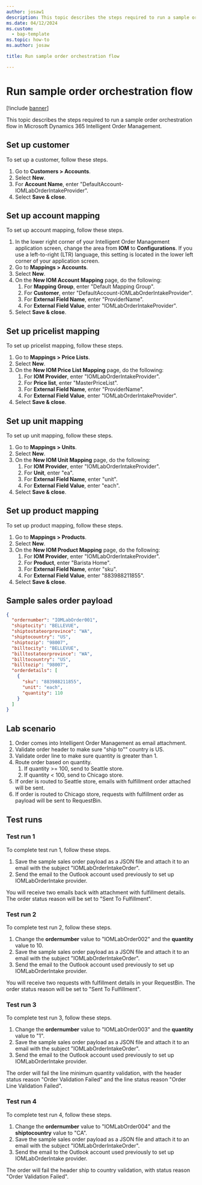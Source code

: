 ```yaml
---
author: josaw1
description: This topic describes the steps required to run a sample order orchestration flow in Microsoft Dynamics 365 Intelligent Order Management.
ms.date: 04/12/2024
ms.custom: 
  - bap-template
ms.topic: how-to
ms.author: josaw

title: Run sample order orchestration flow

---
```


# Run sample order orchestration flow

[!include [banner](includes/banner.md)]

This topic describes the steps required to run a sample order orchestration flow in Microsoft Dynamics 365 Intelligent Order Management.

## Set up customer

To set up a customer, follow these steps.

1. Go to **Customers \> Accounts**.
1. Select **New**.
1. For **Account Name**, enter "DefaultAccount-IOMLabOrderIntakeProvider".
1. Select **Save & close**.

## Set up account mapping 

To set up account mapping, follow these steps.

1. In the lower right corner of your Intelligent Order Management application screen, change the area from **IOM** to **Configurations**. If you use a left-to-right (LTR) language, this setting is located in the lower left corner of your application screen. 
1. Go to **Mappings \> Accounts**.
1. Select **New**.
1. On the **New IOM Account Mapping** page, do the following: 
    1. For **Mapping Group**, enter "Default Mapping Group".
    1. For **Customer**, enter "DefaultAccount-IOMLabOrderIntakeProvider".
    1. For **External Field Name**, enter "ProviderName".
    1. For **External Field Value**, enter "IOMLabOrderIntakeProvider".
1. Select **Save & close**.

## Set up pricelist mapping

To set up pricelist mapping, follow these steps.

1. Go to **Mappings \> Price Lists**.
1. Select **New**.
1. On the **New IOM Price List Mapping** page, do the following:
    1. For **IOM Provider**, enter "IOMLabOrderIntakeProvider".
    1. For **Price list**, enter "MasterPriceList".
    1. For **External Field Name**, enter "ProviderName".
    1. For **External Field Value**, enter "IOMLabOrderIntakeProvider".
1. Select **Save & close**.

## Set up unit mapping

To set up unit mapping, follow these steps.

1. Go to **Mappings \> Units**.
1. Select **New**.
1. On the **New IOM Unit Mapping** page, do the following:
    1. For **IOM Provider**, enter "IOMLabOrderIntakeProvider".
    1. For **Unit**, enter "ea".
    1. For **External Field Name**, enter "unit".
    1. For **External Field Value**, enter "each".
1. Select **Save & close**.

## Set up product mapping

To set up product mapping, follow these steps.

1. Go to **Mappings \> Products**.
1. Select **New**.
1. On the **New IOM Product Mapping** page, do the following:
    1. For **IOM Provider**, enter "IOMLabOrderIntakeProvider".
    1. For **Product**, enter "Barista Home".
    1. For **External Field Name**, enter "sku".
    1. For **External Field Value**, enter "883988211855".
1. Select **Save & close**.

## Sample sales order payload

```JSON
{
  "ordernumber": "IOMLabOrder001",
  "shiptocity": "BELLEVUE",
  "shiptostateorprovince": "WA",
  "shiptocountry": "US",
  "shiptozip": "98007",
  "billtocity": "BELLEVUE",
  "billtostateorprovince": "WA",
  "billtocountry": "US",
  "billtozip": "98007",
  "orderdetails": [
    {
      "sku": "883988211855",
      "unit": "each",
      "quantity": 110
    }
  ]
}
```

## Lab scenario

1. Order comes into Intelligent Order Management as email attachment.
1. Validate order header to make sure "ship to"" country is US.
1. Validate order line to make sure quantity is greater than 1.
1. Route order based on quantity.
    1. If quantity \>= 100, send to Seattle store.
    1. If quantity \< 100, send to Chicago store.
1. If order is routed to Seattle store, emails with fulfillment order attached will be sent.
1. If order is routed to Chicago store, requests with fulfillment order as payload will be sent to RequestBin.

## Test runs

### Test run 1

To complete test run 1, follow these steps.

1. Save the sample sales order payload as a JSON file and attach it to an email with the subject "IOMLabOrderIntakeOrder".
1. Send the email to the Outlook account used previously to set up IOMLabOrderIntake provider. 

You will receive two emails back with attachment with fulfillment details. The order status reason will be set to "Sent To Fulfillment".

### Test run 2

To complete test run 2, follow these steps.

1. Change the **ordernumber** value to "IOMLabOrder002" and the **quantity** value to 10.
1. Save the sample sales order payload as a JSON file and attach it to an email with the subject "IOMLabOrderIntakeOrder".
1. Send the email to the Outlook account used previously to set up IOMLabOrderIntake provider.

You will receive two requests with fulfillment details in your RequestBin. The order status reason will be set to "Sent To Fulfillment".

### Test run 3

To complete test run 3, follow these steps.

1. Change the **ordernumber** value to "IOMLabOrder003" and the **quantity** value to "1".
1. Save the sample sales order payload as a JSON file and attach it to an email with the subject "IOMLabOrderIntakeOrder".
1. Send the email to the Outlook account used previously to set up IOMLabOrderIntake provider.

The order will fail the line minimum quantity validation, with the header status reason "Order Validation Failed" and the line status reason "Order Line Validation Failed".

### Test run 4

To complete test run 4, follow these steps.

1. Change the **ordernumber** value to "IOMLabOrder004" and the **shiptocountry** value to "CA".
1. Save the sample sales order payload as a JSON file and attach it to an email with the subject "IOMLabOrderIntakeOrder".
1. Send the email to the Outlook account used previously to set up IOMLabOrderIntake provider.

The order will fail the header ship to country validation, with status reason "Order Validation Failed".
